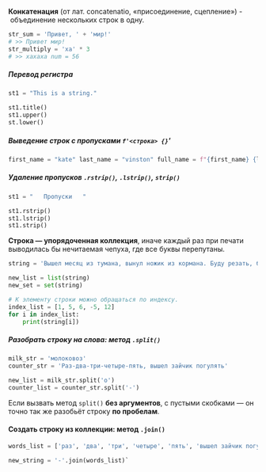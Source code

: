**Конкатенация** (от лат. concatenatio, «присоединение, сцепление») - объединение нескольких строк в одну.
```python
str_sum = 'Привет, ' + 'мир!'
# >> Привет мир!
str_multiply = 'ха' * 3 
# >> хахаха num = 56
```
##### Перевод регистра
```python
st1 = "This is a string."

st1.title()
st1.upper()
st.lower()
```
##### Выведение строк с пропусками `f'<строка> {}`'
```python
first_name = "kate" last_name = "vinston" full_name = f"{first_name} {last_name}"
```
##### Удаление пропусков `.rstrip()`, `.lstrip()`, `strip()`
```python
st1 = "   Пропуски   "

st1.rstrip()
st1.lstrip()
st1.strip()
```

**Строка — упорядоченная коллекция**, иначе каждый раз при печати выводилась бы нечитаемая чепуха, где все буквы перепутаны.
```python
string = 'Вышел месяц из тумана, вынул ножик из кормана. Буду резать, буду бить - все-равно тебе водить!'

new_list = list(string)
new_set = set(string)

# К элементу строки можно обращаться по индексу.
index_list = [1, 5, 6, -5, 12] 
for i in index_list:     
	print(string[i])
````
##### Разобрать строку на слова: метод `.split()`
```python
milk_str = 'молоковоз'
counter_str = 'Раз-два-три-четыре-пять, вышел зайчик погулять'

new_list = milk_str.split('о')
counter_list = counter_str.split('-')
```

Если вызвать метод `split()` **без аргументов**, с пустыми скобками — он точно так же разобьёт строку **по пробелам**.
#### Создать строку из коллекции: метод `.join()`
```python
words_list = ['раз', 'два', 'три', 'четыре', 'пять', 'вышел зайчик погулять']

new_string = '-'.join(words_list)`
```